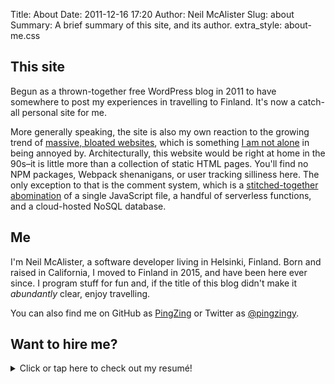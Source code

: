 Title: About
Date: 2011-12-16 17:20
Author: Neil McAlister
Slug: about
Summary: A brief summary of this site, and its author.
extra_style: about-me.css

## This site
Begun as a thrown-together free WordPress blog in 2011 to have somewhere to post my experiences in travelling to Finland. It's now a catch-all personal site for me.

More generally speaking, the site is also my own reaction to the growing trend of [massive, bloated websites](https://idlewords.com/talks/website_obesity.htm), which is something [I am not alone](http://bettermotherfuckingwebsite.com/) in being annoyed by. Architecturally, this website would be right at home in the 90s–it is little more than a collection of static HTML pages. You'll find no NPM packages, Webpack shenanigans, or user tracking silliness here. The only exception to that is the comment system, which is a [stitched-together abomination]({filename}../the-frankenstein-comment-system.md) of a single JavaScript file, a handful of serverless functions, and a cloud-hosted NoSQL database.  


## Me
I'm Neil McAlister, a software developer living in Helsinki, Finland. Born and raised in California, I moved to Finland in 2015, and have been here ever since. I program stuff for fun and, if the title of this blog didn't make it _abundantly_ clear, enjoy travelling.

You can also find me on GitHub as [PingZing](https://github.com/pingzing) or Twitter as [@pingzingy](https://twitter.com/pingzingy).

## Want to hire me?

<details markdown="1">
  <summary>Click or tap here to check out my resumé!</summary>
  <div class="flex-between">
    <div style="align-self:center;">
    <h2>Neil McAlister</h2>
    <h5>Senior Server Software Engineer</h5>
    </div>
    <div class="top-margin">
    <p><a href="https://www.github.com/pingzing"><img src="../images/github.png"/>PingZing</a></p>
    <p><a href="https://www.linkedin.com/in/mcalistern/"><img src="../images/linkedin.png"/>linkedin.com/in/mcalistern</a></p>
    <p><a href="mailto:mcalistern@gmail.com" target="_blank"><span class="no-link">✉</span>mcalistern@gmail.com</a></p>
    </div>
  </div>
  <div class="resume-header">
    <h3>About Me</h3>
    <small>(but professionally, this time)</small>
    <hr>
  </div>
  <div markdown="1" style="text-align:justify;">
I'm a skilled software developer with over 7 years of experience in both consulting and product development contexts. I strive to deliver quality work, and care about the craft of software development. I excel at Microsoft technologies and Windows development, and thrive in both the full stack and the cloud. I'm experienced with agile methodologies, and DevOps workflows.

I'm proficient in a number of programming languages. I'm most comfortable in **C#**, **Rust**, and **TypeScript**. I have a great deal of experience with Microsoft's modern XAML-based UI frameworks, including **WPF**, **UWP** and **Xamarin**. Other notable technologies I have experience with include **Azure**, **AWS**, **Entity Framework Core**, **MongoDB**, **Azure Service Fabric**, **ASP.NET Core**, **NestJS**, **NodeJS**, and **Angular** (with the usual smattering of **HTML** and **CSS**).

Outside work, I enjoy hacking on personal projects, reading, weird indie video games, and writing fiction. I'm comfortable with public speaking, and love travelling (at least when there's not a pandemic about).
  </div>
  <div class="resume-header">
    <h3>Work Experience</h3>
    <hr>
  </div>
  <div class="exp-grid" markdown="1">
  <div class="exp-header" markdown="1">
  <h4>Next Games Oyj</h4>
_Helsinki, Finland_  
**Senior Server Software Engineer**  
Jan 2020 - Present
  </div>
  <div class="exp-detail" markdown="1">
In my current role as a Senior Server Software Engineer at Next Games, I work as a part of a team responsible for the development and maintenance of the platform that power the games' online functionality. The platform serves multiple games, and thousands of concurrent players.

In this position, I have:

 - Worked extensively with C#, .NET Core, Service Fabric and Azure
 - Helped migrate the system from a multiple separate repositories and .NET Core 2, to a monorepo and .NET Core 3
 - Extensively reworked the platform's CI system as part of the migration
 - Rewritten the system's bootstrapping process, streamlining and simplifying it
 - Enhanced the platform to automatically provision and deploy notification services
 - Collaborated with various game teams to address their needs
 - Been part of the regular on-call rota for platform support
 - Been scrum master
  </div>
  </div>
  <div class="exp-grid" markdown="1">
  <div class="exp-header" markdown="1">
  <h4>Futurice Oy</h4>
_Helsinki, Finland_  
**Software Developer**  
Apr 2015 - Jan 2020
  </div>
  <div class="exp-detail" markdown="1">
At Futurice, I was a consultant, and worked on a wide variety of teams and projects. The scope of those projects ranged from small, solo affairs to large teams with userbases in the tens-of-thousands. 

Some of my accomplishments there include:

 - Development and maintenance of a large ASP.NET Core backend that served several hundred thousand requests per day
 - Development of Windows Phone applications for large telecoms
 - Development of multiple cross-platform applications using Xamarin Forms and Unity 3D
 - UWP development for apps with user bases in the 10,000 range
 - Frequent, close collaboration with clients and stakeholders
 - Technical blogging and public speaking
  </div>
  </div>
  <div class="exp-grid" markdown="1">
  <div class="exp-header" markdown="1">
  <h4>Avadine</h4>
_Bakersfield, CA, USA_  
**Software Engineer**  
Jun 2013 - Apr 2015
  </div>
  <div class="exp-detail" markdown="1">
At Avadine, I worked in close collaboration with clients and stakeholders at various levels. 

In this role, I:

 - Rewrote a WPF application with frequent stakeholder input
 - Introduced version control to semi-technical clients' workflow
 - Modernized an ASP.NET Web Forms application
  </div>
  </div>
  <div class="exp-grid" markdown="1">
  <div class="exp-header" markdown="1">
  <h4>Zindagi Games</h4>
_Camarillo, CA, USA_  
**Quality Assurance**  
May 2012 - May 2013
  </div>
  <div class="exp-detail" markdown="1">
At Zindagi, I was a games tester for console and mobile games. 

Responsibilities included:

 - Manual testing of the games
 - Communicating issues to developers and producers
 - Managing the issues backlog
  </div>
  </div>
  <div class="resume-header">
    <h3>Education & Certifications</h3>
    <hr>
  </div>
  <div class="flex-around">
  <div markdown="1">
  <h4>B.Sc. Computer Science</h4>
_California State University Channel Islands_  
2008-2013
  </div>
  <div markdown="1">
  <h4>Microsoft Certified Azure Developer Associate</h4>
_Obtained June 30, 2020_  
_Valid through June 30, 2022_
  </div>
  </div>
  <div class="resume-header">
    <h3>Projects</h3>
    <hr>
  </div>
  <div markdown="1">
  <a class="project-header" href="https://github.com/pingzing/trippit/"><h5>Trippit</h5></a>
  <h6 class="project-subheader">Creator</h6>
  <h6 class="project-subheader">https://github.com/pingzing/trippit/</h6>
<p></p>

Trippit is a journey planner for the greater Helsinki metro area. It hooks into city-provided APIs, and is written as a UWP app. I attempted to follow best practices in MVVM architecture and overall design.

It was originally meant to be a phone-first app with desktop capabilities, but then Windows 10 Mobile went the way of the dodo. It's probably my most complete application, though it never found much success due to the abrupt death of its target platform.
  </div>
  <div markdown="1">
  <a class="project-header" href="https://github.com/pingzing/solenecyoa"><h5>Solene</h5></a>
  <h6 class="project-subheader">Creator</h6>
  <h6 class="project-subheader">https://github.com/pingzing/solenecyoa</h6>

Solene is a text-based choose-your-own-adventure game. This was a more recent project undertaken as a creative exercise, and an attempt to see if I could make a monorepo project using .NET from top to bottom. I'm happy to say that I was!

It's a full-stack .NET application. It uses Xamarin.Forms for the Android and UWP applications, Azure Functions as a serverless backend, and has a pure-UWP admin client. One big advantage of the shared stack was the ability to share data models, and even some business logic between all the components.
  </div>
  <div markdown="1">
  <a class="project-header" href="https://github.com/pingzing/scannit-core"><h5>Scannit</h5></a>
  <h6 class="project-subheader">Creator</h6>
  <h6 class="project-subheader">https://github.com/pingzing/scannit-core</h6>

Scannit is a Rust-based library for reading NFC-based travel cards used by Helsinki Regional Transport in the greater Helsinki area. 

It has a C-based FFI that any other language that can "speak C" is capable of interfacing with. It also has C# bindings in the form of [ScannitSharp](https://github.com/pingzing/ScannitSharp) (`https://github.com/pingzing/ScannitSharp`), and an unfinished Android app implemented in Xamarin Forms in the form of [Scannit](https://github.com/pingzing/Scannit) (`https://github.com/pingzing/Scannit`).
  </div>

</details>